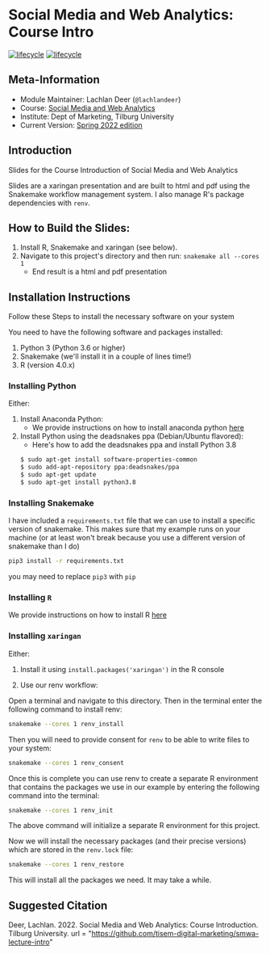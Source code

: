 # Social Media and Web Analytics: Course Intro

[![lifecycle](https://img.shields.io/badge/lifecycle-maturing-blue.svg)](https://www.tidyverse.org/lifecycle/#maturing)
[![lifecycle](https://img.shields.io/badge/version-2021-red.svg)]()

## Meta-Information

* Module Maintainer: Lachlan Deer (`@lachlandeer`)
* Course: [Social Media and Web Analytics](https://tisem-digital-marketing.github.io/2022-smwa)
* Institute: Dept of Marketing, Tilburg University
* Current Version: [Spring 2022 edition](https://tisem-digital-marketing.github.io/2022-smwa)

## Introduction

Slides for the Course Introduction of Social Media and Web Analytics

Slides are a xaringan presentation and are built to html and pdf using the Snakemake workflow management system.
I also manage R's package dependencies with `renv`.

## How to Build the Slides:

1. Install R, Snakemake and xaringan (see below).
2. Navigate to this project's directory and then run: `snakemake all --cores 1`
   * End result is a html and pdf presentation

## Installation Instructions

Follow these Steps to install the necessary software on your system

You need to have the following software and packages installed:

1. Python 3 (Python 3.6 or higher)
2. Snakemake (we'll install it in a couple of lines time!)
3. R (version 4.0.x)

### Installing Python

Either:

1. Install Anaconda Python:
    - We provide instructions on how to install anaconda python [here](https://pp4rs.github.io/2020-uzh-installation-guide/python/)
2. Install Python using the deadsnakes ppa (Debian/Ubuntu flavored):
    - Here's how to add the deadsnakes ppa and install Python 3.8
    ```bash
    $ sudo apt-get install software-properties-common
    $ sudo add-apt-repository ppa:deadsnakes/ppa
    $ sudo apt-get update
    $ sudo apt-get install python3.8
    ```

### Installing Snakemake

I have included a `requirements.txt` file that we can use to install a specific version of snakemake.
This makes sure that my example runs on your machine (or at least won't break because you use a different version of snakemake than I do)

``` bash
pip3 install -r requirements.txt
```

you may need to replace `pip3` with `pip`

### Installing `R`

We provide instructions on how to install R [here](https://pp4rs.github.io/2020-uzh-installation-guide/r)

### Installing `xaringan`

Either:

1. Install it using `install.packages('xaringan')` in the R console

2. Use our renv workflow:

Open a terminal and navigate to this directory.
Then in the terminal enter the following command to install renv:

``` bash
snakemake --cores 1 renv_install
```

Then you will need to provide consent for `renv` to be able to write files to your system:

``` bash
snakemake --cores 1 renv_consent
```

Once this is complete you can use renv to create a separate R environment that contains the packages we use in our example by entering the following command into the terminal:

``` bash
snakemake --cores 1 renv_init
```

The above command will initialize a separate R environment for this project.

Now we will install the necessary packages (and their precise versions) which are stored in the `renv.lock` file:

``` bash
snakemake --cores 1 renv_restore
```

This will install all the packages we need. It may take a while.

## Suggested Citation

Deer, Lachlan. 2022. Social Media and Web Analytics: Course Introduction.
Tilburg University.
url = "https://github.com/tisem-digital-marketing/smwa-lecture-intro"
